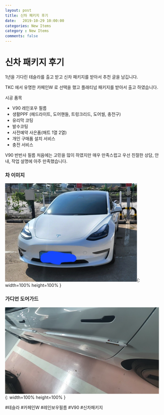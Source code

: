 ```yaml
---
layout: post
title: 신차 패키지 후기
date:   2019-10-29 10:00:00
categories: New Items
category : New Items
comments: false
---
```


# 신차 패키지 후기

1년을 기다린 테슬라를 출고 받고 신차 패키지를 받아서 추천 글을 남깁니다.

TKC 에서 유명한 카페인W 로 선택을 했고 플래티넘 패키지를 받아서 출고 하였습니다.

시공 품목

- V90 레인포우 필름
- 생활PPF (헤드라이트, 도어핸들, 트렁크리드, 도어씰, 충전구)
- 유리막 코팅
- 발수코팅
- 사전예약 사은품(매트 1열 2열)
- 개인 구매품 설치 서비스
- 충전 서비스

V90 반반사 필름 처음에는 고민을 많이 하였지만 매우 만족스럽고 우선 친절한 상담, 안내, 작업 설명에 아주 만족했습니다.

### 차 이미지

![차 이미지](/img/itNews/tmp/img.png){: width=100% height=100% } 

### 가디언 도어가드

![도어가드 이미지](/img/itNews/tmp/img_1.png){: width=100% height=100% } 

  
#테슬라 #카페인W #레인보우필름 #V90 #신차패키지



